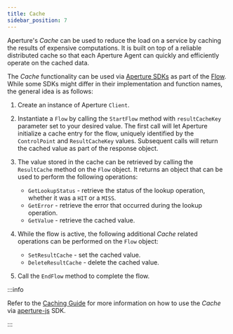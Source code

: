 ```yaml
---
title: Cache
sidebar_position: 7
---
```


Aperture's _Cache_ can be used to reduce the load on a service by caching the
results of expensive computations. It is built on top of a reliable distributed
cache so that each Aperture Agent can quickly and efficiently operate on the
cached data.

The _Cache_ functionality can be used via [Aperture SDKs][skds] as part of the
[Flow][flow-label]. While some SDKs might differ in their implementation and
function names, the general idea is as follows:

1. Create an instance of Aperture `Client`.
2. Instantiate a `Flow` by calling the `StartFlow` method with `resultCacheKey`
   parameter set to your desired value. The first call will let Aperture
   initialize a cache entry for the flow, uniquely identified by the
   `ControlPoint` and `ResultCacheKey` values. Subsequent calls will return the
   cached value as part of the response object.
3. The value stored in the cache can be retrieved by calling the `ResultCache`
   method on the `Flow` object. It returns an object that can be used to perform
   the following operations:

   - `GetLookupStatus` - retrieve the status of the lookup operation, whether it
     was a `HIT` or a `MISS`.
   - `GetError` - retrieve the error that occurred during the lookup operation.
   - `GetValue` - retrieve the cached value.

4. While the flow is active, the following additional _Cache_ related operations
   can be performed on the `Flow` object:

   - `SetResultCache` - set the cached value.
   - `DeleteResultCache` - delete the cached value.

5. Call the `EndFlow` method to complete the flow.

:::info

Refer to the [Caching Guide][guide] for more information on how to use the
_Cache_ via [aperture-js][aperture-js] SDK.

:::

[skds]: /sdk/sdk.md
[flow-label]: /concepts/flow-label.md
[guide]: /guides/caching.md
[aperture-js]: https://github.com/fluxninja/aperture-js
